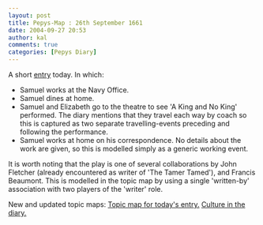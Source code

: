 ```yaml
---
layout: post
title: Pepys-Map : 26th September 1661
date: 2004-09-27 20:53
author: kal
comments: true
categories: [Pepys Diary]
---
```

A short <a href="http://www.pepysdiary.com/archive/1661/09/26/index.php">entry</a> today. In which:
<ul>
<li>Samuel works at the Navy Office.</li>
<li>Samuel dines at home.</li>
<li>Samuel and Elizabeth go to the theatre to see 'A King and No King' performed. The diary mentions that they travel each way by coach so this is captured as two separate travelling-events preceding and following the performance.</li>
<li>Samuel works at home on his correspondence. No details about the work are given, so this is modelled simply as a generic working event.</li>
</ul>
It is worth noting that the play is one of several collaborations by John Fletcher (already encountered as writer of 'The Tamer Tamed'), and Francis Beaumont. This is modelled in the topic map by using a single 'written-by' association with two players of the 'writer' role.

<!--more-->
New and updated topic maps:
<a href="http://www.techquila.com/blog/archives/16610926.ltm">Topic map for today's entry.</a>
<a href="http://www.techquila.com/blog/archives/pepys-diary-culture.ltm">Culture in the diary.</a>

